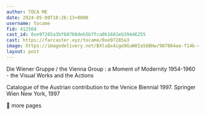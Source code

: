```yaml
---
author: TOCA ME
date: 2024-05-08T18:26:13+0000
username: tocame
fid: 412564
cast_id: 0xe97285a3bf68760deb5b7fca0b1682eb394d6255
cast: https://farcaster.xyz/tocame/0xe97285a3
image: https://imagedelivery.net/BXluQx4ige9GuW0Ia56BHw/987864ae-f14b-40a9-cd28-488336caf000/original
layout: post
---
```


Die Wiener Gruppe / the Vienna Group : a Moment of Modernity 1954-1960 - the Visual Works and the Actions

Catalogue of the Austrian contribution to the Venice Biennial 1997. Springer Wien New York, 1997

🔽 more pages

<img src='https://imagedelivery.net/BXluQx4ige9GuW0Ia56BHw/987864ae-f14b-40a9-cd28-488336caf000/original' alt='' referrerpolicy='no-referrer'/>

